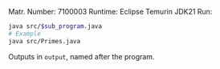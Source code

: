 Matr. Number: 7100003
Runtime: Eclipse Temurin JDK21
Run:

```sh
java src/$sub_program.java
# Example
java src/Primes.java

```

Outputs in `output`, named after the program.
